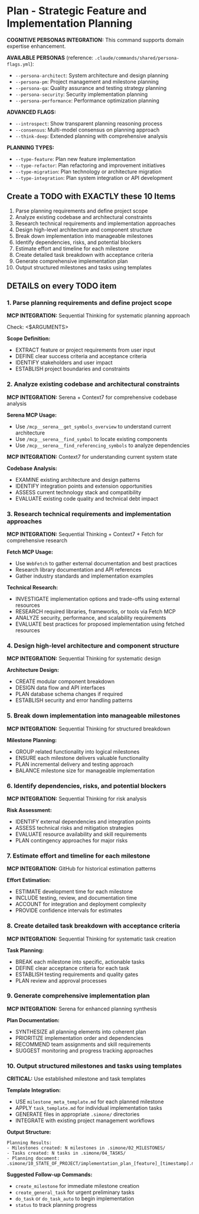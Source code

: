 # Plan - Strategic Feature and Implementation Planning

**COGNITIVE PERSONAS INTEGRATION:** This command supports domain expertise enhancement.

**AVAILABLE PERSONAS** (reference: `.claude/commands/shared/persona-flags.yml`):
- `--persona-architect`: System architecture and design planning
- `--persona-pm`: Project management and milestone planning
- `--persona-qa`: Quality assurance and testing strategy planning
- `--persona-security`: Security implementation planning
- `--persona-performance`: Performance optimization planning

**ADVANCED FLAGS:**
- `--introspect`: Show transparent planning reasoning process
- `--consensus`: Multi-model consensus on planning approach
- `--think-deep`: Extended planning with comprehensive analysis

**PLANNING TYPES:**
- `--type-feature`: Plan new feature implementation
- `--type-refactor`: Plan refactoring and improvement initiatives
- `--type-migration`: Plan technology or architecture migration
- `--type-integration`: Plan system integration or API development

## Create a TODO with EXACTLY these 10 Items

1. Parse planning requirements and define project scope
2. Analyze existing codebase and architectural constraints
3. Research technical requirements and implementation approaches
4. Design high-level architecture and component structure
5. Break down implementation into manageable milestones
6. Identify dependencies, risks, and potential blockers
7. Estimate effort and timeline for each milestone
8. Create detailed task breakdown with acceptance criteria
9. Generate comprehensive implementation plan
10. Output structured milestones and tasks using templates

## DETAILS on every TODO item

### 1. Parse planning requirements and define project scope

**MCP INTEGRATION:** Sequential Thinking for systematic planning approach

Check: <$ARGUMENTS>

**Scope Definition:**
- EXTRACT feature or project requirements from user input
- DEFINE clear success criteria and acceptance criteria
- IDENTIFY stakeholders and user impact
- ESTABLISH project boundaries and constraints

### 2. Analyze existing codebase and architectural constraints

**MCP INTEGRATION:** Serena + Context7 for comprehensive codebase analysis

**Serena MCP Usage:**
- Use `/mcp__serena__get_symbols_overview` to understand current architecture
- Use `/mcp__serena__find_symbol` to locate existing components
- Use `/mcp__serena__find_referencing_symbols` to analyze dependencies

**MCP INTEGRATION:** Context7 for understanding current system state

**Codebase Analysis:**
- EXAMINE existing architecture and design patterns
- IDENTIFY integration points and extension opportunities
- ASSESS current technology stack and compatibility
- EVALUATE existing code quality and technical debt impact

### 3. Research technical requirements and implementation approaches

**MCP INTEGRATION:** Sequential Thinking + Context7 + Fetch for comprehensive research

**Fetch MCP Usage:**
- Use `WebFetch` to gather external documentation and best practices
- Research library documentation and API references
- Gather industry standards and implementation examples

**Technical Research:**
- INVESTIGATE implementation options and trade-offs using external resources
- RESEARCH required libraries, frameworks, or tools via Fetch MCP
- ANALYZE security, performance, and scalability requirements
- EVALUATE best practices for proposed implementation using fetched resources

### 4. Design high-level architecture and component structure

**MCP INTEGRATION:** Sequential Thinking for systematic design

**Architecture Design:**
- CREATE modular component breakdown
- DESIGN data flow and API interfaces
- PLAN database schema changes if required
- ESTABLISH security and error handling patterns

### 5. Break down implementation into manageable milestones

**MCP INTEGRATION:** Sequential Thinking for structured breakdown

**Milestone Planning:**
- GROUP related functionality into logical milestones
- ENSURE each milestone delivers valuable functionality
- PLAN incremental delivery and testing approach
- BALANCE milestone size for manageable implementation

### 6. Identify dependencies, risks, and potential blockers

**MCP INTEGRATION:** Sequential Thinking for risk analysis

**Risk Assessment:**
- IDENTIFY external dependencies and integration points
- ASSESS technical risks and mitigation strategies
- EVALUATE resource availability and skill requirements
- PLAN contingency approaches for major risks

### 7. Estimate effort and timeline for each milestone

**MCP INTEGRATION:** GitHub for historical estimation patterns

**Effort Estimation:**
- ESTIMATE development time for each milestone
- INCLUDE testing, review, and documentation time
- ACCOUNT for integration and deployment complexity
- PROVIDE confidence intervals for estimates

### 8. Create detailed task breakdown with acceptance criteria

**MCP INTEGRATION:** Sequential Thinking for systematic task creation

**Task Planning:**
- BREAK each milestone into specific, actionable tasks
- DEFINE clear acceptance criteria for each task
- ESTABLISH testing requirements and quality gates
- PLAN review and approval processes

### 9. Generate comprehensive implementation plan

**MCP INTEGRATION:** Serena for enhanced planning synthesis

**Plan Documentation:**
- SYNTHESIZE all planning elements into coherent plan
- PRIORITIZE implementation order and dependencies
- RECOMMEND team assignments and skill requirements
- SUGGEST monitoring and progress tracking approaches

### 10. Output structured milestones and tasks using templates

**CRITICAL:** Use established milestone and task templates

**Template Integration:**
- USE `milestone_meta_template.md` for each planned milestone
- APPLY `task_template.md` for individual implementation tasks
- GENERATE files in appropriate `.simone/` directories
- INTEGRATE with existing project management workflows

**Output Structure:**
```
Planning Results:
- Milestones created: N milestones in .simone/02_MILESTONES/
- Tasks created: N tasks in .simone/04_TASKS/
- Planning document: .simone/10_STATE_OF_PROJECT/implementation_plan_[feature]_[timestamp].md
```

**Suggested Follow-up Commands:**
- `create_milestone` for immediate milestone creation
- `create_general_task` for urgent preliminary tasks
- `do_task` or `do_task_auto` to begin implementation
- `status` to track planning progress
